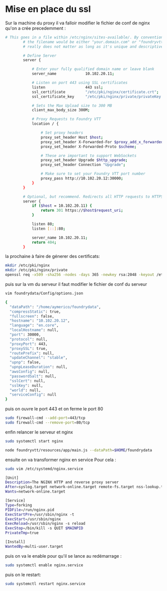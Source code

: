# Mise en place du ssl

Sur la machine du proxy il va falloir modifier le fichier de conf de nginx qu'on a crée precedemment :

```bash
# This goes in a file within /etc/nginx/sites-available/. By convention,
        # the filename would be either "your.domain.com" or "foundryvtt", but it
        # really does not matter as long as it's unique and descriptive for you.

        # Define Server
        server {

            # Enter your fully qualified domain name or leave blank
            server_name             10.102.20.11;

            # Listen on port 443 using SSL certificates
            listen                  443 ssl;
            ssl_certificate         "/etc/pki/nginx/certificate.crt";
            ssl_certificate_key     "/etc/pki/nginx/private/privateKey.key";

            # Sets the Max Upload size to 300 MB
            client_max_body_size 300M;

            # Proxy Requests to Foundry VTT
            location / {

                # Set proxy headers
                proxy_set_header Host $host;
                proxy_set_header X-Forwarded-For $proxy_add_x_forwarded_for;
                proxy_set_header X-Forwarded-Proto $scheme;

                # These are important to support WebSockets
                proxy_set_header Upgrade $http_upgrade;
                proxy_set_header Connection "Upgrade";

                # Make sure to set your Foundry VTT port number
                proxy_pass http://10.102.20.12:30000;
            }
        }

        # Optional, but recommend. Redirects all HTTP requests to HTTPS for you
        server {
            if ($host = 10.102.20.11) {
                return 301 https://$host$request_uri;
            }

            listen 80;
            listen [::]:80;

            server_name 10.102.20.11;
            return 404;
        }
```

la prochaine à faire de génerer des certificats:

```bash
mkdir /etc/pki/nginx
mkdir /etc/pki/nginx/private
openssl req -x509 -sha256 -nodes -days 365 -newkey rsa:2048 -keyout /etc/pki/nginx/private/privateKey.key -out /etc/pki/nginx/certificate.crt
```

puis sur la vm du serveur il faut modifier le fichier de conf du serveur

```bash
vim foundrydata/Config/options.json

{
  "dataPath": "/home/aymerico/foundrydata",
  "compressStatic": true,
  "fullscreen": false,
  "hostname": "10.102.20.12",
  "language": "en.core",
  "localHostname": null,
  "port": 30000,
  "protocol": null,
  "proxyPort": 443,
  "proxySSL": true,
  "routePrefix": null,
  "updateChannel": "stable",
  "upnp": false,
  "upnpLeaseDuration": null,
  "awsConfig": null,
  "passwordSalt": null,
  "sslCert": null,
  "sslKey": null,
  "world": null,
  "serviceConfig": null
}
```

puis on ouvre le port 443 et on ferme le port 80

```bash
sudo firewall-cmd --add-port=443/tcp
sudo firewall-cmd --remove-port=80/tcp
```

enfin relancer le serveur et nginx

```bash
sudo systemctl start nginx

node foundryvtt/resources/app/main.js --dataPath=$HOME/foundrydata
```

ensuite on va transformer nginx en service
Pour cela :

```bash
sudo vim /etc/systemd/nginx.service

[Unit]
Description=The NGINX HTTP and reverse proxy server
After=syslog.target network-online.target remote-fs.target nss-lookup.target
Wants=network-online.target

[Service]
Type=forking
PIDFile=/run/nginx.pid
ExecStartPre=/usr/sbin/nginx -t
ExecStart=/usr/sbin/nginx
ExecReload=/usr/sbin/nginx -s reload
ExecStop=/bin/kill -s QUIT $MAINPID
PrivateTmp=true

[Install]
WantedBy=multi-user.target
```

puis on va le enable pour qu'il se lance au redémarrage :

```bash
sudo systemctl enable nginx.service
```

puis on le restart:

```bash
sudo systemctl restart nginx.service
```

